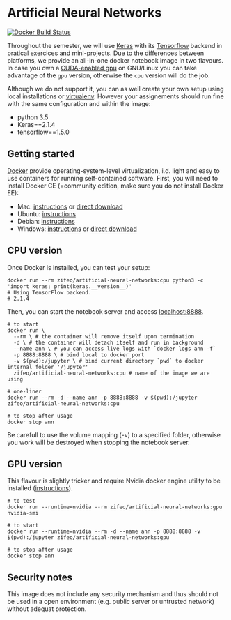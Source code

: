 # Artificial Neural Networks

[![Docker Build Status](https://img.shields.io/docker/build/zifeo/artificial-neural-networks.svg)](https://hub.docker.com/r/zifeo/artificial-neural-networks/)

Throughout the semester, we will use [Keras](https://keras.io) with its [Tensorflow](https://www.tensorflow.org) backend in pratical exercices and mini-projects.
Due to the differences between platforms, we provide an all-in-one docker notebook image in two flavours.
In case you own a [CUDA-enabled gpu](https://developer.nvidia.com/cuda-gpus) on GNU/Linux you can take advantage of the `gpu` version, otherwise the `cpu` version will do the job.

Although we do not support it, you can as well create your own setup using local installations or [virtualenv](https://virtualenv.pypa.io/en/stable/).
However your assignements should run fine with the same configuration and within the image:

- python 3.5
- Keras==2.1.4
- tensorflow==1.5.0 

## Getting started

[Docker](https://www.docker.com) provide operating-system-level virtualization, i.d. light and easy to use containers for running self-contained software.
First, you will need to install Docker CE (=community edition, make sure you do not install Docker EE):

- Mac: [instructions](https://docs.docker.com/docker-for-mac/install/) or [direct download](https://download.docker.com/mac/stable/Docker.dmg)
- Ubuntu: [instructions](https://docs.docker.com/install/linux/docker-ce/ubuntu/)
- Debian: [instructions](https://docs.docker.com/install/linux/docker-ce/debian/)
- Windows: [instructions](https://docs.docker.com/docker-for-windows/install/) or [direct download](https://download.docker.com/win/stable/Docker%20for%20Windows%20Installer.exe)

## CPU version

Once Docker is installed, you can test your setup:

```shell
docker run --rm zifeo/artificial-neural-networks:cpu python3 -c 'import keras; print(keras.__version__)'
# Using TensorFlow backend.
# 2.1.4
```

Then, you can start the notebook server and access [localhost:8888](http://localhost:8888).

```shell
# to start
docker run \
  --rm \ # the container will remove itself upon termination
  -d \ # the container will detach itself and run in background
  --name ann \ # you can access live logs with `docker logs ann -f`
  -p 8888:8888 \ # bind local to docker port
  -v $(pwd):/jupyter \ # bind current directory `pwd` to docker internal folder '/jupyter'
  zifeo/artificial-neural-networks:cpu # name of the image we are using

# one-liner
docker run --rm -d --name ann -p 8888:8888 -v $(pwd):/jupyter zifeo/artificial-neural-networks:cpu 

# to stop after usage
docker stop ann
```

Be carefull to use the volume mapping (-v) to a specified folder, otherwise you work will be destroyed when stopping the notebook server.

## GPU version

This flavour is slightly tricker and require Nvidia docker engine utility to be installed ([instructions](https://github.com/NVIDIA/nvidia-docker)).

```shell
# to test
docker run --runtime=nvidia --rm zifeo/artificial-neural-networks:gpu nvidia-smi

# to start
docker run --runtime=nvidia --rm -d --name ann -p 8888:8888 -v $(pwd):/jupyter zifeo/artificial-neural-networks:gpu

# to stop after usage
docker stop ann
```

## Security notes

This image does not include any security mechanism and thus should not be used in a open environment (e.g. public server or untrusted network) without adequat protection.


